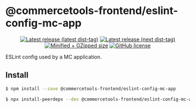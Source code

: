 # @commercetools-frontend/eslint-config-mc-app

<p align="center">
  <a href="https://www.npmjs.com/package/@commercetools-frontend/eslint-config-mc-app"><img src="https://badgen.net/npm/v/@commercetools-frontend/eslint-config-mc-app" alt="Latest release (latest dist-tag)" /></a> <a href="https://www.npmjs.com/package/@commercetools-frontend/eslint-config-mc-app"><img src="https://badgen.net/npm/v/@commercetools-frontend/eslint-config-mc-app/next" alt="Latest release (next dist-tag)" /></a> <a href="https://bundlephobia.com/result?p=@commercetools-frontend/eslint-config-mc-app"><img src="https://badgen.net/bundlephobia/minzip/@commercetools-frontend/eslint-config-mc-app" alt="Minified + GZipped size" /></a> <a href="https://github.com/commercetools/merchant-center-application-kit/blob/master/LICENSE"><img src="https://badgen.net/github/license/commercetools/merchant-center-application-kit" alt="GitHub license" /></a>
</p>

ESLint config used by a MC application.

## Install

```bash
$ npm install --save @commercetools-frontend/eslint-config-mc-app

$ npx install-peerdeps --dev @commercetools-frontend/eslint-config-mc-app
```
